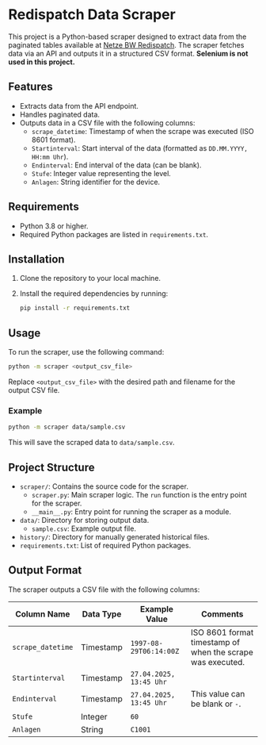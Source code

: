 # Redispatch Data Scraper

This project is a Python-based scraper designed to extract data from the paginated tables available at [Netze BW Redispatch](https://www.netze-bw.de/stromeinspeisung/redispatch). The scraper fetches data via an API and outputs it in a structured CSV format. **Selenium is not used in this project.**

## Features

-   Extracts data from the API endpoint.
-   Handles paginated data.
-   Outputs data in a CSV file with the following columns:
    -   `scrape_datetime`: Timestamp of when the scrape was executed (ISO 8601 format).
    -   `Startinterval`: Start interval of the data (formatted as `DD.MM.YYYY, HH:mm Uhr`).
    -   `Endinterval`: End interval of the data (can be blank).
    -   `Stufe`: Integer value representing the level.
    -   `Anlagen`: String identifier for the device.

## Requirements

-   Python 3.8 or higher.
-   Required Python packages are listed in `requirements.txt`.

## Installation

1. Clone the repository to your local machine.
2. Install the required dependencies by running:

    ```bash
    pip install -r requirements.txt
    ```

## Usage

To run the scraper, use the following command:

```bash
python -m scraper <output_csv_file>
```

Replace `<output_csv_file>` with the desired path and filename for the output CSV file.

### Example

```bash
python -m scraper data/sample.csv
```

This will save the scraped data to `data/sample.csv`.

## Project Structure

-   `scraper/`: Contains the source code for the scraper.
    -   `scraper.py`: Main scraper logic. The `run` function is the entry point for the scraper.
    -   `__main__.py`: Entry point for running the scraper as a module.
-   `data/`: Directory for storing output data.
    -   `sample.csv`: Example output file.
-   `history/`: Directory for manually generated historical files.
-   `requirements.txt`: List of required Python packages.

## Output Format

The scraper outputs a CSV file with the following columns:

| Column Name       | Data Type | Example Value           | Comments                                                   |
| ----------------- | --------- | ----------------------- | ---------------------------------------------------------- |
| `scrape_datetime` | Timestamp | `1997-08-29T06:14:00Z`  | ISO 8601 format timestamp of when the scrape was executed. |
| `Startinterval`   | Timestamp | `27.04.2025, 13:45 Uhr` |                                                            |
| `Endinterval`     | Timestamp | `27.04.2025, 13:45 Uhr` | This value can be blank or `-`.                            |
| `Stufe`           | Integer   | `60`                    |                                                            |
| `Anlagen`         | String    | `C1001`                 |                                                            |
